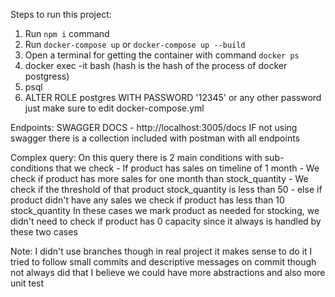 Steps to run this project:
1. Run `npm i` command
2. Run `docker-compose up` or `docker-compose up --build`
3. Open a terminal for getting the container with command `docker ps`
4. docker exec -it <hash> bash (hash is the hash of the process of docker postgress)
5. psql
6. ALTER ROLE postgres WITH PASSWORD '12345' or any other password just make sure to edit docker-compose.yml


Endpoints:
    SWAGGER DOCS - http://localhost:3005/docs
    IF not using swagger there is a collection included with postman with all endpoints


Complex query:
    On this query there is 2 main conditions with sub-conditions that we check
        - If product has sales on timeline of 1 month 
            - We check if product has more sales for one month than stock_quantity
            - We check if the threshold of that product stock_quantity is less than 50
        - else if product didn't have any sales we check if product has less than 10 stock_quantity
    In these cases we mark product as needed for stocking, we didn't need to check if product has 0 capacity since it always is handled by these two cases


Note: I didn't use branches though in real project it makes sense to do it I tried to follow small commits and descriptive messages on commit though not always did that
I believe we could have more abstractions and also more unit test
